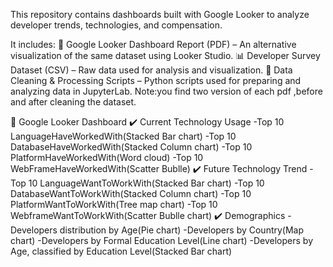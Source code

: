 This repository contains dashboards built with Google Looker to analyze developer trends, technologies, and compensation.

It includes:
📂 Google Looker Dashboard Report (PDF) – An alternative visualization of the same dataset using Looker Studio.
📊 Developer Survey Dataset (CSV) – Raw data used for analysis and visualization.
📝 Data Cleaning & Processing Scripts – Python scripts used for preparing and analyzing data in JupyterLab.
Note:you find two version of each pdf ,before and after cleaning the dataset.
    
🔹 Google Looker Dashboard
✔️ Current Technology Usage
    -Top 10 LanguageHaveWorkedWith(Stacked Bar chart)
    -Top 10 DatabaseHaveWorkedWith(Stacked Column chart)
    -Top 10 PlatformHaveWorkedWith(Word cloud)
    -Top 10 WebFrameHaveWorkedWith(Scatter Bublle)
✔️ Future Technology Trend
    -Top 10 LanguageWantToWorkWith(Stacked Bar chart)
    -Top 10 DatabaseWantToWorkWith(Stacked Column chart)
    -Top 10 PlatformWantToWorkWith(Tree map chart)
    -Top 10 WebframeWantToWorkWith(Scatter Bublle chart)
✔️ Demographics
    -Developers distribution by Age(Pie chart)
    -Developers by Country(Map chart)
    -Developers by Formal Education Level(Line chart)
    -Developers by Age, classified by Education Level(Stacked Bar chart)
